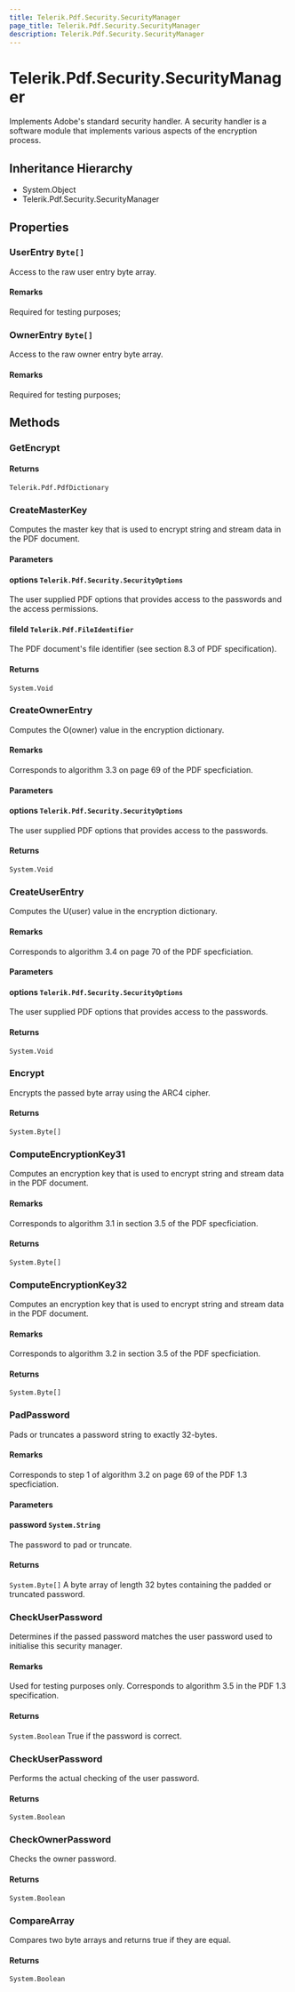 ```yaml
---
title: Telerik.Pdf.Security.SecurityManager
page_title: Telerik.Pdf.Security.SecurityManager
description: Telerik.Pdf.Security.SecurityManager
---
```


# Telerik.Pdf.Security.SecurityManager

Implements Adobe's standard security handler.  A security handler is 
                a software module that implements various aspects of the encryption 
                process.

## Inheritance Hierarchy

* System.Object
* Telerik.Pdf.Security.SecurityManager

## Properties

###  UserEntry `Byte[]`

Access to the raw user entry byte array.

#### Remarks
Required for testing purposes;

###  OwnerEntry `Byte[]`

Access to the raw owner entry byte array.

#### Remarks
Required for testing purposes;

## Methods

###  GetEncrypt

#### Returns

`Telerik.Pdf.PdfDictionary` 

###  CreateMasterKey

Computes the master key that is used to encrypt string and stream data 
                in the PDF document.

#### Parameters

#### options `Telerik.Pdf.Security.SecurityOptions`

The user supplied PDF options that provides access to the passwords and
                the access permissions.

#### fileId `Telerik.Pdf.FileIdentifier`

The PDF document's file identifier (see section 8.3 of PDF specification).

#### Returns

`System.Void` 

###  CreateOwnerEntry

Computes the O(owner) value in the encryption dictionary.

#### Remarks
Corresponds to algorithm 3.3 on page 69 of the PDF specficiation.

#### Parameters

#### options `Telerik.Pdf.Security.SecurityOptions`

The user supplied PDF options that provides access to the passwords.

#### Returns

`System.Void` 

###  CreateUserEntry

Computes the U(user) value in the encryption dictionary.

#### Remarks
Corresponds to algorithm 3.4 on page 70 of the PDF specficiation.

#### Parameters

#### options `Telerik.Pdf.Security.SecurityOptions`

The user supplied PDF options that provides access to the passwords.

#### Returns

`System.Void` 

###  Encrypt

Encrypts the passed byte array using the ARC4 cipher.

#### Returns

`System.Byte[]` 

###  ComputeEncryptionKey31

Computes an encryption key that is used to encrypt string and stream data 
                in the PDF document.

#### Remarks
Corresponds to algorithm 3.1 in section 3.5 of the PDF specficiation.

#### Returns

`System.Byte[]` 

###  ComputeEncryptionKey32

Computes an encryption key that is used to encrypt string and stream data 
                in the PDF document.

#### Remarks
Corresponds to algorithm 3.2 in section 3.5 of the PDF specficiation.

#### Returns

`System.Byte[]` 

###  PadPassword

Pads or truncates a password string to exactly 32-bytes.

#### Remarks
Corresponds to step 1 of algorithm 3.2 on page 69 of the PDF 1.3 specficiation.

#### Parameters

#### password `System.String`

The password to pad or truncate.

#### Returns

`System.Byte[]` A byte array of length 32 bytes containing the padded or truncated password.

###  CheckUserPassword

Determines if the passed password matches the user password
                used to initialise this security manager.

#### Remarks
Used for testing purposes only.  Corresponds to algorithm 3.5 in the
                PDF 1.3 specification.

#### Returns

`System.Boolean` True if the password is correct.

###  CheckUserPassword

Performs the actual checking of the user password.

#### Returns

`System.Boolean` 

###  CheckOwnerPassword

Checks the owner password.

#### Returns

`System.Boolean` 

###  CompareArray

Compares two byte arrays and returns true if they are equal.

#### Returns

`System.Boolean` 

